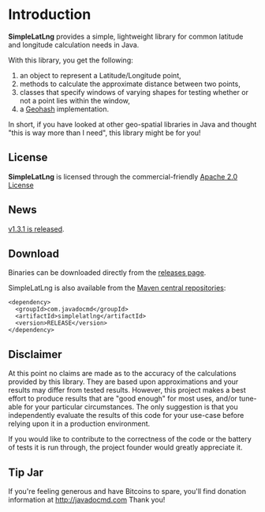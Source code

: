# Introduction

**SimpleLatLng** provides a simple, lightweight library for common latitude and longitude calculation needs in Java.

With this library, you get the following:
  1. an object to represent a Latitude/Longitude point,
  1. methods to calculate the approximate distance between two points,
  1. classes that specify windows of varying shapes for testing whether or not a point lies within the window,
  1. a [Geohash](http://en.wikipedia.org/wiki/Geohash) implementation.

In short, if you have looked at other geo-spatial libraries in Java and thought "this is way more than I need", this library might be for you!

## License

**SimpleLatLng** is licensed through the commercial-friendly [Apache 2.0 License](http://www.apache.org/licenses/LICENSE-2.0)

## News

[v1.3.1 is released](https://github.com/JavadocMD/simplelatlng/releases/tag/v1.3.1).

## Download

Binaries can be downloaded directly from the [releases page](http://github.com/JavadocMD/simplelatlng/releases).

SimpleLatLng is also available from the [Maven central repositories](http://search.maven.org/#search%7Cga%7C1%7Cg%3A%22com.javadocmd%22%20AND%20a%3A%22simplelatlng%22):

```
<dependency>
  <groupId>com.javadocmd</groupId>
  <artifactId>simplelatlng</artifactId>
  <version>RELEASE</version>
</dependency>
```

## Disclaimer
At this point no claims are made as to the accuracy of the calculations
provided by this library. They are based upon approximations and your
results may differ from tested results. However, this project makes a best
effort to produce results that are "good enough" for most uses, and/or
tune-able for your particular circumstances. The only suggestion is that
you independently evaluate the results of this code for your use-case
before relying upon it in a production environment.

If you would like to contribute to the correctness of the code or the
battery of tests it is run through, the project founder would greatly
appreciate it.

## Tip Jar
If you're feeling generous and have Bitcoins to spare, you'll find donation information at http://javadocmd.com Thank you!
